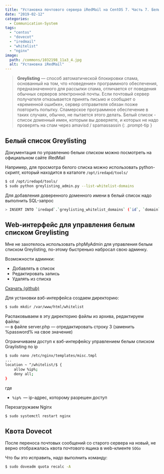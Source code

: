 ```yaml
---
title: "Установка почтового сервера iRedMail на CentOS 7. Часть 7. Белый список Graylisting, WEB-интерфейс, квота Dovecot"
date: "2019-02-12"
categories: 
  - Communication-System
tags: 
  - "centos"
  - "dovecot"
  - "iredmail"
  - "whitelist"
  - "nginx"
image:
  path: /commons/1032198_11a3_4.jpg
  alt: "Установка iRedMail"
---
```


> **Greylisting** — способ автоматической блокировки спама, основанный на том, что «поведение» программного обеспечения, предназначенного для рассылки спама, отличается от поведения обычных серверов электронной почты. Если почтовый сервер получателя отказывается принять письмо и сообщает о «временной ошибке», сервер отправителя обязан позже повторить попытку. Спамерское программное обеспечение в таких случаях, обычно, не пытается этого делать.
> Белый список - список доменный имен, которым вы доверяете, и которых не надо проверять на спам через amavisd / spamassassin
{: .prompt-tip }

## Белый список Greylisting

Документация по управлению белым списком можно посмотреть на официальном сайте iRedMail

Например, для просмотра белого списка можно использовать python-скрипт, который находится в каталоге `/opt/iredapd/tools/`

```sh
$ cd /opt/iredapd/tools/
$ sudo python greylisting_admin.py --list-whitelist-domains
```

Для добавления доверенного доменного имени в белый список надо выполнить SQL-запрос

```sh
> INSERT INTO `iredapd`.`greylisting_whitelist_domains` (`id`, `domain`) VALUES (NULL, 'itdraft.ru');
```

## Web-интерфейс для управления белым списком Greylisting

Мне не захотелось использовать phpMyAdmin для управления белым списком Greylisting, по-этому быстренько набросал свою админку.

Возможности админки:

- Добавлять в список
- Редактировать запись
- Удалять из списка

[Скачать (github)](https://github.com/bullvinkl/greylist)

Для установки вэб-интерфейса создаем директорию:

```sh
$ sudo mkdir /var/www/html/whitelist
```

Распаковываем в эту директорию файлы из архива, редактируем файлы:  
— в файле server.php — отредактировать строку 3 (заменить %password% на свое значение)

Ограничиваем доступ к вэб-интерфейсу управлением белым списком Graylisting по ip

```sh
$ sudo nano /etc/nginx/templates/misc.tmpl
...
location ~ ^/whitelist/$ {
    allow %ip%;
    deny all;
}
```

где
- `%ip% `— ip-адрес, которому разрешен доступ

Перезагружаем Nginx

```sh
$ sudo systemctl restart nginx
```

## Квота Dovecot

После переноса почтовых сообщений со старого сервера на новый, не верно отображалась квота почтового ящика в web-клиенте `SOGo`

Что бы это исправить, надо выполнить команду:

```sh
$ sudo doveadm quota recalc -A
```
